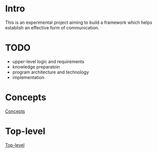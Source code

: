 # Intro
This is an experimental project aiming to build a framework which helps establish an effective form of communication.

# TODO
- upper-level logic and requirements
- knowledge preparatoin
- program architecture and technology
- implementation

# Concepts

[Concepts](https://github.com/ManicEuphoria/TalkThrough/blob/master/docs/Concepts.md)

# Top-level

[Top-level](./docs/Top-level_Design.md)